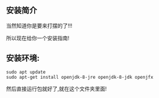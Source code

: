## 安装简介  
当然知道你是要来打摆的了!!!

所以现在给你一个安装指南!

## 安装环境:

```
sudo apt update
sudo apt-get install openjdk-8-jre openjdk-8-jdk openjfx
```

然后直接运行包就好了,就在这个文件夹里面!
